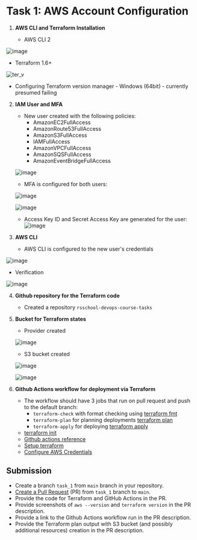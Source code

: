 # Task 1: AWS Account Configuration

1. **AWS CLI and Terraform Installation**

   - AWS CLI 2
     
![image](https://github.com/user-attachments/assets/0dd94c31-90b6-4d23-a166-a6de4ab0913f)
   - Terraform 1.6+
     
![ter_v](https://github.com/user-attachments/assets/273217d9-0ee3-473c-ad59-375771baaf97)
   - Configuring Terraform version manager - Windows (64bit) - currently presumed failing

2. **IAM User and MFA**

   - New user created with the following policies:
     - AmazonEC2FullAccess
     - AmazonRoute53FullAccess
     - AmazonS3FullAccess
     - IAMFullAccess
     - AmazonVPCFullAccess
     - AmazonSQSFullAccess
     - AmazonEventBridgeFullAccess
       
   ![image](https://github.com/user-attachments/assets/4b20f2ca-4e08-42ec-90db-4cd9af8378cc)

   - MFA is configured for both users:
     
   ![image](https://github.com/user-attachments/assets/dcf399d2-bd58-44f3-8b99-f70c9506c647)
   
   ![image](https://github.com/user-attachments/assets/1470581c-d194-4008-805b-88505e04a4fb)


   - Access Key ID and Secret Access Key are generated for the user:
   ![image](https://github.com/user-attachments/assets/faea4cc8-80dd-4aea-9d4b-072a2f4c416f)

4. **AWS CLI**

   - AWS CLI is configured to the new user's credentials
     
![image](https://github.com/user-attachments/assets/2ad6ccfa-e768-4673-8c4b-4e1c4eecd018)

   
   - Verification
   
![image](https://github.com/user-attachments/assets/ca724b43-705b-49e9-90c9-6b93363a3fbc)


4. **Github repository for the Terraform code**

   - Created a repository `rsschool-devops-course-tasks`

5. **Bucket for Terraform states**

   - Provider created
  
   ![image](https://github.com/user-attachments/assets/a01b618a-8549-4776-8ad7-2da89abc4a02)

   - S3 bucket created
  
   ![image](https://github.com/user-attachments/assets/f5d001d7-9356-43d5-a176-4eb1cc399af8)

   ![image](https://github.com/user-attachments/assets/d208821b-f7bf-4b10-b172-70899f8ecc60)



7. **Github Actions workflow for deployment via Terraform**
   - The workflow should have 3 jobs that run on pull request and push to the default branch:
     - `terraform-check` with format checking using [terraform fmt](https://developer.hashicorp.com/terraform/cli/commands/fmt)
     - `terraform-plan` for planning deployments [terraform plan](https://developer.hashicorp.com/terraform/cli/commands/plan)
     - `terraform-apply` for deploying [terraform apply](https://developer.hashicorp.com/terraform/cli/commands/apply)
   - [terraform init](https://developer.hashicorp.com/terraform/cli/commands/init)
   - [Github actions reference](https://docs.github.com/en/actions/writing-workflows/workflow-syntax-for-github-actions)
   - [Setup terraform](https://github.com/hashicorp/setup-terraform)
   - [Configure AWS Credentials](https://github.com/aws-actions/configure-aws-credentials)

## Submission

- Create a branch `task_1` from `main` branch in your repository.
- [Create a Pull Request](https://docs.github.com/en/pull-requests/collaborating-with-pull-requests/proposing-changes-to-your-work-with-pull-requests/creating-a-pull-request) (PR) from `task_1` branch to `main`.
- Provide the code for Terraform and GitHub Actions in the PR.
- Provide screenshots of `aws --version` and `terraform version` in the PR description.
- Provide a link to the Github Actions workflow run in the PR description.
- Provide the Terraform plan output with S3 bucket (and possibly additional resources) creation in the PR description.

